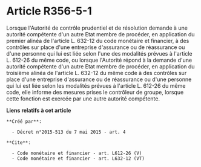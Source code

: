 # Article R356-5-1

Lorsque l'Autorité de contrôle prudentiel et de résolution demande à une autorité compétente d'un autre Etat membre de
procéder, en application du premier alinéa de l'article L. 632-12 du code monétaire et financier, à des contrôles sur place
d'une entreprise d'assurance ou de réassurance ou d'une personne qui lui est liée selon l'une des modalités prévues à
l'article L. 612-26 du même code, ou lorsque l'Autorité répond à la demande d'une autorité compétente d'un autre Etat membre
de procéder, en application du troisième alinéa de l'article L. 632-12 du même code à des contrôles sur place d'une
entreprise d'assurance ou de réassurance ou d'une personne qui lui est liée selon les modalités prévues à l'article L. 612-26
du même code, elle informe des mesures prises le contrôleur de groupe, lorsque cette fonction est exercée par une autre
autorité compétente.

**Liens relatifs à cet article**

	**Créé par**:

	  - Décret n°2015-513 du 7 mai 2015 - art. 4

	**Cite**:

	  - Code monétaire et financier - art. L612-26 (V)
	  - Code monétaire et financier - art. L632-12 (VT)
